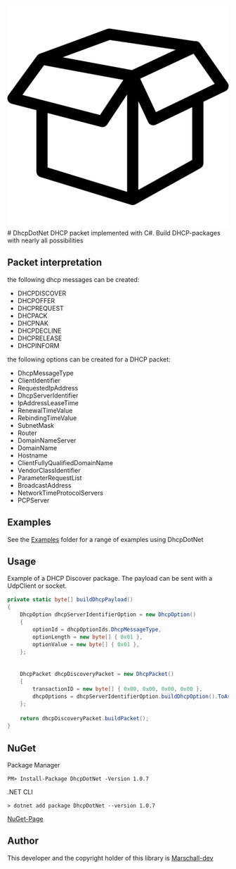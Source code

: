 <img src="DhcpDotNet/logo.png">
# DhcpDotNet
 DHCP packet implemented with C#. Build DHCP-packages with nearly all possibilities
 
 ## Packet interpretation
 the following dhcp messages can be created:
- DHCPDISCOVER
- DHCPOFFER
- DHCPREQUEST
- DHCPACK
- DHCPNAK
- DHCPDECLINE
- DHCPRELEASE
- DHCPINFORM
    
 the following options can be created for a DHCP packet: 
- DhcpMessageType
- ClientIdentifier
- RequestedIpAddress
- DhcpServerIdentifier
- IpAddressLeaseTime
- RenewalTimeValue
- RebindingTimeValue
- SubnetMask
- Router
- DomainNameServer
- DomainName
- Hostname
- ClientFullyQualifiedDomainName
- VendorClassIdentifier
- ParameterRequestList
- BroadcastAddress
- NetworkTimeProtocolServers
- PCPServer

## Examples
See the <a href="/DhcpDotNet/Examples/">Examples</a> folder for a range of examples using DhcpDotNet

## Usage
Example of a DHCP Discover package. The payload can be sent with a UdpClient or socket.
```csharp
private static byte[] buildDhcpPayload()
{
    DhcpOption dhcpServerIdentifierOption = new DhcpOption()
    {
        optionId = dhcpOptionIds.DhcpMessageType,
        optionLength = new byte[] { 0x01 },
        optionValue = new byte[] { 0x01 },
    };


    DhcpPacket dhcpDiscoveryPacket = new DhcpPacket()
    {
        transactionID = new byte[] { 0x00, 0x00, 0x00, 0x00 },
        dhcpOptions = dhcpServerIdentifierOption.buildDhcpOption().ToArray(),
    };

    return dhcpDiscoveryPacket.buildPacket();
}
```

## NuGet
Package Manager
```
PM> Install-Package DhcpDotNet -Version 1.0.7
```

.NET CLI
```
> dotnet add package DhcpDotNet --version 1.0.7
```
<a href="https://www.nuget.org/packages/DhcpDotNet/">NuGet-Page</a>

## Author
This developer and the copyright holder of this library is <a href="https://github.com/Marschall-dev">Marschall-dev</a>
